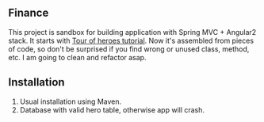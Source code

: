 ## Finance
This project is sandbox for building application with Spring MVC + Angular2 stack.
It starts with [Tour of heroes tutorial](https://angular.io/docs/ts/latest/tutorial/).
Now it's assembled from pieces of code, so don't be surprised if you find wrong or unused class, method, etc. I am going to clean and refactor asap.
## Installation
1. Usual installation using Maven.
2. Database with valid hero table, otherwise app will crash.

